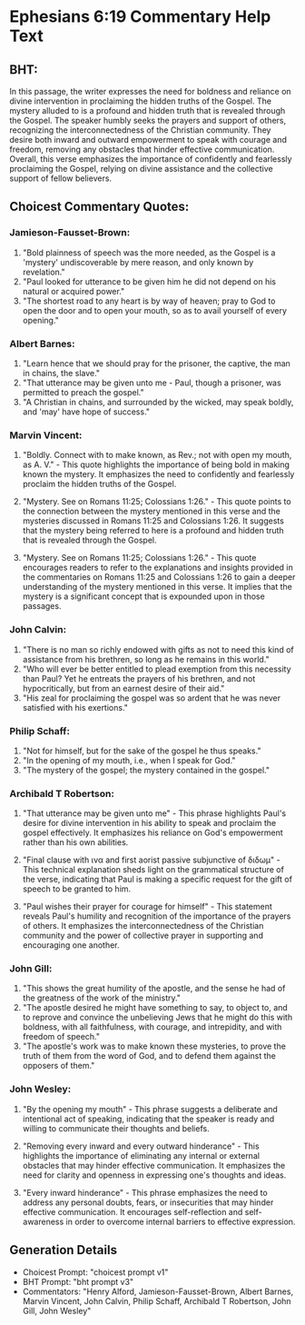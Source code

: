 # Ephesians 6:19 Commentary Help Text

## BHT:
In this passage, the writer expresses the need for boldness and reliance on divine intervention in proclaiming the hidden truths of the Gospel. The mystery alluded to is a profound and hidden truth that is revealed through the Gospel. The speaker humbly seeks the prayers and support of others, recognizing the interconnectedness of the Christian community. They desire both inward and outward empowerment to speak with courage and freedom, removing any obstacles that hinder effective communication. Overall, this verse emphasizes the importance of confidently and fearlessly proclaiming the Gospel, relying on divine assistance and the collective support of fellow believers.

## Choicest Commentary Quotes:
### Jamieson-Fausset-Brown:
1. "Bold plainness of speech was the more needed, as the Gospel is a 'mystery' undiscoverable by mere reason, and only known by revelation."
2. "Paul looked for utterance to be given him he did not depend on his natural or acquired power."
3. "The shortest road to any heart is by way of heaven; pray to God to open the door and to open your mouth, so as to avail yourself of every opening."

### Albert Barnes:
1) "Learn hence that we should pray for the prisoner, the captive, the man in chains, the slave."
2) "That utterance may be given unto me - Paul, though a prisoner, was permitted to preach the gospel."
3) "A Christian in chains, and surrounded by the wicked, may speak boldly, and 'may' have hope of success."

### Marvin Vincent:
1. "Boldly. Connect with to make known, as Rev.; not with open my mouth, as A. V." - This quote highlights the importance of being bold in making known the mystery. It emphasizes the need to confidently and fearlessly proclaim the hidden truths of the Gospel.

2. "Mystery. See on Romans 11:25; Colossians 1:26." - This quote points to the connection between the mystery mentioned in this verse and the mysteries discussed in Romans 11:25 and Colossians 1:26. It suggests that the mystery being referred to here is a profound and hidden truth that is revealed through the Gospel.

3. "Mystery. See on Romans 11:25; Colossians 1:26." - This quote encourages readers to refer to the explanations and insights provided in the commentaries on Romans 11:25 and Colossians 1:26 to gain a deeper understanding of the mystery mentioned in this verse. It implies that the mystery is a significant concept that is expounded upon in those passages.

### John Calvin:
1. "There is no man so richly endowed with gifts as not to need this kind of assistance from his brethren, so long as he remains in this world."
2. "Who will ever be better entitled to plead exemption from this necessity than Paul? Yet he entreats the prayers of his brethren, and not hypocritically, but from an earnest desire of their aid."
3. "His zeal for proclaiming the gospel was so ardent that he was never satisfied with his exertions."

### Philip Schaff:
1. "Not for himself, but for the sake of the gospel he thus speaks."
2. "In the opening of my mouth, i.e., when I speak for God."
3. "The mystery of the gospel; the mystery contained in the gospel."

### Archibald T Robertson:
1. "That utterance may be given unto me" - This phrase highlights Paul's desire for divine intervention in his ability to speak and proclaim the gospel effectively. It emphasizes his reliance on God's empowerment rather than his own abilities.

2. "Final clause with ινα and first aorist passive subjunctive of διδωμ" - This technical explanation sheds light on the grammatical structure of the verse, indicating that Paul is making a specific request for the gift of speech to be granted to him.

3. "Paul wishes their prayer for courage for himself" - This statement reveals Paul's humility and recognition of the importance of the prayers of others. It emphasizes the interconnectedness of the Christian community and the power of collective prayer in supporting and encouraging one another.

### John Gill:
1. "This shows the great humility of the apostle, and the sense he had of the greatness of the work of the ministry."
2. "The apostle desired he might have something to say, to object to, and to reprove and convince the unbelieving Jews that he might do this with boldness, with all faithfulness, with courage, and intrepidity, and with freedom of speech."
3. "The apostle's work was to make known these mysteries, to prove the truth of them from the word of God, and to defend them against the opposers of them."

### John Wesley:
1. "By the opening my mouth" - This phrase suggests a deliberate and intentional act of speaking, indicating that the speaker is ready and willing to communicate their thoughts and beliefs.

2. "Removing every inward and every outward hinderance" - This highlights the importance of eliminating any internal or external obstacles that may hinder effective communication. It emphasizes the need for clarity and openness in expressing one's thoughts and ideas.

3. "Every inward hinderance" - This phrase emphasizes the need to address any personal doubts, fears, or insecurities that may hinder effective communication. It encourages self-reflection and self-awareness in order to overcome internal barriers to effective expression.


## Generation Details
- Choicest Prompt: "choicest prompt v1"
- BHT Prompt: "bht prompt v3"
- Commentators: "Henry Alford, Jamieson-Fausset-Brown, Albert Barnes, Marvin Vincent, John Calvin, Philip Schaff, Archibald T Robertson, John Gill, John Wesley"
